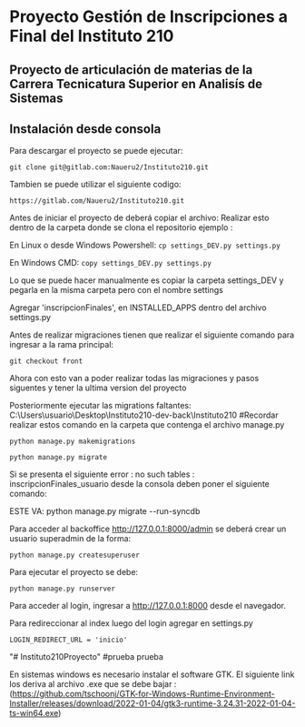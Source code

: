# Proyecto Gestión de Inscripciones a Final del **Instituto 210**

## Proyecto de articulación de materias de la Carrera Tecnicatura Superior en Analisís de Sistemas

## Instalación desde consola

Para descargar el proyecto se puede ejecutar:

`git clone git@gitlab.com:Naueru2/Instituto210.git`

Tambien se puede utilizar el siguiente codigo:

`https://gitlab.com/Naueru2/Instituto210.git`

Antes de iniciar el proyecto de deberá copiar el archivo:
Realizar esto dentro de la carpeta donde se clona el repositorio ejemplo : 


En Linux o desde Windows Powershell:
`cp settings_DEV.py settings.py`

En Windows CMD:
`copy settings_DEV.py settings.py`

Lo que se puede hacer manualmente es copiar la carpeta settings_DEV y pegarla en la misma carpeta pero con el nombre settings

Agregar 'inscripcionFinales', en INSTALLED_APPS dentro del archivo settings.py

Antes de realizar migraciones tienen que realizar el siguiente comando para ingresar a la rama principal:

`git checkout front`

Ahora con esto van a poder realizar todas las migraciones y pasos siguentes y tener la ultima version del proyecto

Posteriormente ejecutar las migrations faltantes:
C:\Users\usuario\Desktop\Instituto210-dev-back\Instituto210
#Recordar realizar estos comando en la carpeta que contenga el archivo manage.py

`python manage.py makemigrations`

`python manage.py migrate`

Si se presenta el siguiente error : no such tables : inscripcionFinales_usuario desde la consola deben poner el siguiente comando:

ESTE VA: python manage.py migrate --run-syncdb


Para acceder al backoffice http://127.0.0.1:8000/admin se deberá crear un usuario superadmin de la forma:

`python manage.py createsuperuser`

Para ejecutar el proyecto se debe:

`python manage.py runserver`

Para acceder al login, ingresar a http://127.0.0.1:8000 desde el navegador.

Para redireccionar al index luego del login agregar en settings.py

`LOGIN_REDIRECT_URL = 'inicio'`
<!-- Fin -->
"# Instituto210Proyecto"
#prueba prueba

En sistemas windows es necesario instalar el software GTK. El siguiente link los deriva al archivo .exe que se debe bajar : (https://github.com/tschoonj/GTK-for-Windows-Runtime-Environment-Installer/releases/download/2022-01-04/gtk3-runtime-3.24.31-2022-01-04-ts-win64.exe)